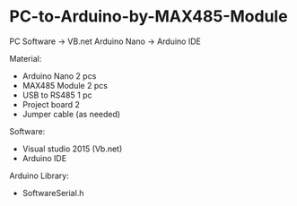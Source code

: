 # PC-to-Arduino-by-MAX485-Module
PC Software -> VB.net
Arduino Nano -> Arduino IDE

Material:
- Arduino Nano  2 pcs
- MAX485 Module 2 pcs
- USB to RS485  1 pc
- Project board 2
- Jumper cable (as needed)

Software:
- Visual studio 2015 (Vb.net)
- Arduino IDE

Arduino Library:
- SoftwareSerial.h
